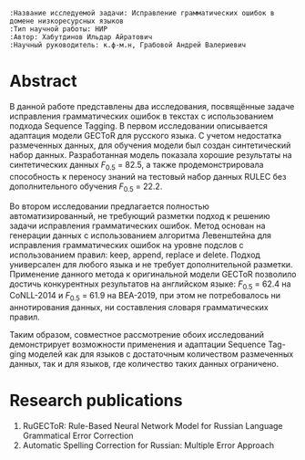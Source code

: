    :Название исследуемой задачи: Исправление грамматических ошибок в домене низкоресурсных языков
    :Тип научной работы: НИР
    :Автор: Хабутдинов Ильдар Айратович
    :Научный руководитель: к.ф-м.н, Грабовой Андрей Валериевич 

Abstract
========

В данной работе представлены два исследования, посвящённые задаче исправления грамматических ошибок в текстах с использованием подхода Sequence Tagging. В первом исследовании описывается адаптация модели GECToR для русского языка. С учетом недостатка размеченных данных, для обучения модели был создан синтетический набор данных. Разработанная модель показала хорошие результаты на синтетических данных $F_{0.5}$ = 82.5, а также продемонстрировала способность к переносу знаний на тестовый набор данных RULEC без дополнительного обучения $F_{0.5}$ = 22.2.

Во втором исследовании предлагается полностью автоматизированный, не требующий разметки подход к решению задачи исправления грамматических ошибок. Метод основан на генерации данных с использованием алгоритма Левенштейна для исправления грамматических ошибок на уровне подслов с использованием правил: keep, append, replace и delete. Подход универсален для любого языка и не требует дополнительной разметки. Применение данного метода к оригинальной модели GECToR позволило достичь конкурентных результатов на английском языке: $F_{0.5}$ = 62.4 на CoNLL-2014 и $F_{0.5}$ = 61.9 на BEA-2019, при этом не потребовалось ни аннотирования данных, ни составления словаря грамматических правил.

Таким образом, совместное рассмотрение обоих исследований демонстрирует возможности применения и адаптации Sequence Tag-ging моделей как для языков с достаточным количеством размеченных данных, так и для языков, где количество таких данных ограничено.

Research publications
===============================
1. RuGECToR: Rule-Based Neural Network Model for Russian Language Grammatical Error Correction
2. Automatic Spelling Correction for Russian: Multiple Error Approach
